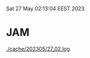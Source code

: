 Sat 27 May 02:13:04 EEST 2023
# JAM
<a href='./cache/202305/27_02.log'>./cache/202305/27_02.log</a>
